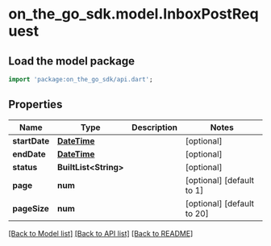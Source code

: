 # on_the_go_sdk.model.InboxPostRequest

## Load the model package
```dart
import 'package:on_the_go_sdk/api.dart';
```

## Properties
Name | Type | Description | Notes
------------ | ------------- | ------------- | -------------
**startDate** | [**DateTime**](DateTime.md) |  | [optional] 
**endDate** | [**DateTime**](DateTime.md) |  | [optional] 
**status** | **BuiltList&lt;String&gt;** |  | [optional] 
**page** | **num** |  | [optional] [default to 1]
**pageSize** | **num** |  | [optional] [default to 20]

[[Back to Model list]](../README.md#documentation-for-models) [[Back to API list]](../README.md#documentation-for-api-endpoints) [[Back to README]](../README.md)


